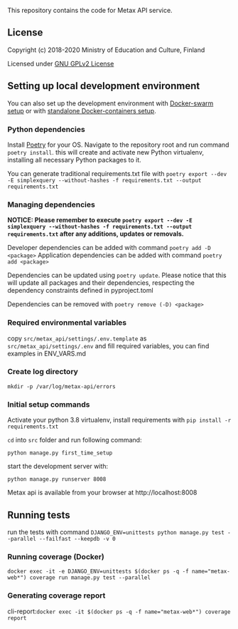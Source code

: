 This repository contains the code for Metax API service.

## License

Copyright (c) 2018-2020 Ministry of Education and Culture, Finland

Licensed under [GNU GPLv2 License](LICENSE)


## Setting up local development environment

You can also set up the development environment with [Docker-swarm setup](/docs/docker-stack.md) or with [standalone Docker-containers setup](/docs/single-docker-images.md).

### Python dependencies

Install [Poetry](https://python-poetry.org/docs/) for your OS. Navigate to the repository root and run command `poetry install`. this will create and activate new Python virtualenv, installing all necessary Python packages to it.

You can generate traditional requirements.txt file with `poetry export --dev -E simplexquery --without-hashes -f requirements.txt --output requirements.txt`

### Managing dependencies

__NOTICE: Please remember to execute `poetry export --dev -E simplexquery --without-hashes -f requirements.txt --output requirements.txt` after any additions, updates or removals.__

Developer dependencies can be added with command `poetry add -D <package>`
Application dependencies can be added with command `poetry add <package>`

Dependencies can be updated using `poetry update`. Please notice that this will update all packages and their dependencies, respecting the dependency constraints defined in pyproject.toml 

Dependencies can be removed with `poetry remove (-D) <package>`


### Required environmental variables

copy `src/metax_api/settings/.env.template` as `src/metax_api/settings/.env` and fill required variables, you can find examples in ENV_VARS.md

### Create log directory 

`mkdir -p /var/log/metax-api/errors`

### Initial setup commands

Activate your python 3.8 virtualenv, install requirements with `pip install -r requirements.txt`

`cd` into `src` folder and run following command:

`python manage.py first_time_setup`

start the development server with:

`python manage.py runserver 8008`

Metax api is available from your browser at http://localhost:8008

## Running tests

run the tests with command `DJANGO_ENV=unittests python manage.py test --parallel --failfast --keepdb -v 0`

### Running coverage (Docker)

`docker exec -it -e DJANGO_ENV=unittests $(docker ps -q -f name="metax-web*") coverage run manage.py test --parallel`

### Generating coverage report

cli-report:`docker exec -it $(docker ps -q -f name="metax-web*") coverage report`


